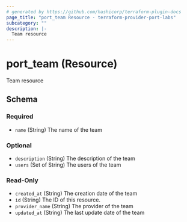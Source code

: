 ```yaml
---
# generated by https://github.com/hashicorp/terraform-plugin-docs
page_title: "port_team Resource - terraform-provider-port-labs"
subcategory: ""
description: |-
  Team resource
---
```


# port_team (Resource)

Team resource



<!-- schema generated by tfplugindocs -->
## Schema

### Required

- `name` (String) The name of the team

### Optional

- `description` (String) The description of the team
- `users` (Set of String) The users of the team

### Read-Only

- `created_at` (String) The creation date of the team
- `id` (String) The ID of this resource.
- `provider_name` (String) The provider of the team
- `updated_at` (String) The last update date of the team


